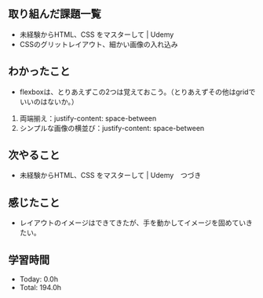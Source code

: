 ## 取り組んだ課題一覧
- 未経験からHTML、CSS をマスターして | Udemy
- CSSのグリットレイアウト、細かい画像の入れ込み
## わかったこと
- flexboxは、とりあえずこの2つは覚えておこう。（とりあえずその他はgridでいいのはないか。）
1. 両端揃え：justify-content: space-between
2. シンプルな画像の横並び：justify-content: space-between
## 次やること
- 未経験からHTML、CSS をマスターして | Udemy　つづき
## 感じたこと
- レイアウトのイメージはできてきたが、手を動かしてイメージを固めていきたい。
## 学習時間
- Today: 0.0h
- Total: 194.0h
